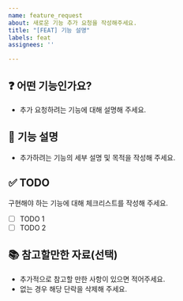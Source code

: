 ```yaml
---
name: feature_request
about: 새로운 기능 추가 요청을 작성해주세요.
title: "[FEAT] 기능 설명"
labels: feat
assignees: ''

---
```


## ❓ 어떤 기능인가요?

- 추가 요청하려는 기능에 대해 설명해 주세요.

## 📝 기능 설명

- 추가하려는 기능의 세부 설명 및 목적을 작성해 주세요.

## ✅ TODO

구현해야 하는 기능에 대해 체크리스트를 작성해 주세요.

- [ ] TODO 1
- [ ] TODO 2

## 📚 참고할만한 자료(선택)

- 추가적으로 참고할 만한 사항이 있으면 적어주세요.
- 없는 경우 해당 단락을 삭제해 주세요.
